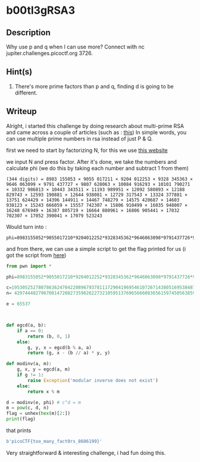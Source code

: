 # b00tl3gRSA3

## Description

Why use p and q when I can use more? Connect with nc jupiter.challenges.picoctf.org 3726.
## Hint(s)

1. There's more prime factors than p and q, finding d is going to be different.

## Writeup 
Alright, i started this challenge by doing research about multi-prime RSA and came across a couple of articles (such as : [this](https://crypto.stackexchange.com/questions/67043/what-is-multi-prime-rsa-rsa-mp))
In simple words, you can use multiple prime numbers in rsa instead of just P & Q. 


first we need to start by factorizing N, for this we use [this website](https://www.alpertron.com.ar/ECM.HTM)


we input N and press factor.
After it's done, we take the numbers and calculate phi (we do this by taking each number and subtract 1 from them)
```
(344 digits) = 8983 155053 × 9055 017211 × 9204 012253 × 9328 345363 × 9646 063099 × 9791 437727 × 9807 628063 × 10084 916293 × 10101 790271 × 10332 986813 × 10443 343511 × 11193 989951 × 12092 580893 × 12188 829743 × 12593 190881 × 12644 938081 × 12729 317543 × 13324 377881 × 13751 624429 × 14396 144911 × 14467 748279 × 14575 420687 × 14603 938123 × 15243 666059 × 15557 742307 × 15806 910499 × 16035 948007 × 16248 676949 × 16387 805719 × 16664 880961 × 16806 905441 × 17032 702307 × 17052 390041 × 17079 523243
```

Would turn into : 
```
phi=8983155052*9055017210*9204012252*9328345362*9646063098*9791437726*9807628062*10084916292*10101790270*10332986812*10443343510*11193989950*12092580892*12188829742*12593190880*12644938080*12729317542*13324377880*13751624428*14396144910*14467748278*14575420686*14603938122*15243666058*15557742306*15806910498*16035948006*16248676948*16387805718*16664880960*16806905440*17032702306*17052390040*17079523242
```

and from there, we can use a simple script to get the flag printed for us (i got the script from [here](https://ctf.samsongama.com/ctf/crypto/picoctf19-b00tl3gRSA3.html))
```py
from pwn import *

phi=8983155052*9055017210*9204012252*9328345362*9646063098*9791437726*9807628062*10084916292*10101790270*10332986812*10443343510*11193989950*12092580892*12188829742*12593190880*12644938080*12729317542*13324377880*13751624428*14396144910*14467748278*14575420686*14603938122*15243666058*15557742306*15806910498*16035948006*16248676948*16387805718*16664880960*16806905440*17032702306*17052390040*17079523242

c=19530525278078636247042208967937811172904196954610726714380516953848747099036847569044230257536854091664157113888544734143166860052242565201839454697803946124921098189201500503020435365941098866934879762745910181919222345072391236980937071029185123724338659758116392597393811658154713846016521463281345405885966250069125711767921055591326473837
n= 42974448279670014720827359626227321059513769656660836561597450563859154323297809783789634894528878663437433361660367482655291592537788596585666492512519227077964549415799851358311957150847535146285985286509804417163423676698670086407679924377125671350726617774766045324997768516797310729027203742637499361043956781422508925711141099331334390511

e = 65537



def egcd(a, b):
    if a == 0:
        return (b, 0, 1)
    else:
        g, y, x = egcd(b % a, a)
        return (g, x - (b // a) * y, y)

def modinv(a, m):
    g, x, y = egcd(a, m)
    if g != 1:
        raise Exception('modular inverse does not exist')
    else:
        return x % m

d = modinv(e, phi) # c^d = m 
m = pow(c, d, n)
flag = unhex(hex(m)[2:])
print(flag)
```
that prints
```py
b'picoCTF{too_many_fact0rs_8606199}'
```
Very straightforward & interesting challenge, i had fun doing this.




